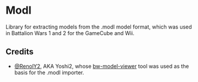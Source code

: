 # Modl

Library for extracting models from the .modl model format, which was used in Battalion Wars 1 and 2 for the GameCube and Wii.

## Credits

- [@RenolY2](https://github.com/RenolY2), AKA Yoshi2, whose [bw-model-viewer](https://github.com/RenolY2/bw-model-viewer) tool was used as the basis for the .modl importer.
